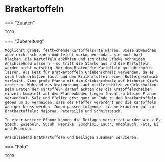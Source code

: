 # Bratkartoffeln

=== "Zutaten"

    TODO

=== "Zubereitung"

    Möglichst große, festkochende Kartoffelsorte wählen. Diese abwaschen aber nicht schneiden und leicht vorkochen sodass sie noch hart bleiben. Die Kartoffeln abkühlen und 1cm dicke Stücke schneiden. Anschließned wässern - so tritt die Stärke aus und die Kartoffeln werden nicht matschig. Vor dem Braten die Kartoffeln gut abtropfen lassen. Als Fett für Bratkartoffeln Griebenschmalz verwenden, da es sich hoch erhitzen lässt und den Bratkartoffeln einen Buttergeschmack verleiht. Eine große Pfanne mit dem Griebenschmalz auf höchster Stufe erhitzen. Während des Bratvorgangs auf mittlere Hitze zurückschalten. Beim Braten der Kartoffeln darauf achten das die Kratoffelscheiben einzeln komplett auf dem Pfannenboden liegen (nicht zu kleine Pfanne verwenden). Salz und Pfeffer erst ganz am Ende zu den Bratkartoffeln geben um zu vermeiden, dass der Pfeffer verbrennt und die Kartoffeln weniger kross werden. Zudem passen folgende frische Kräutern gut zu Bratkartoffeln: Majoran, Petersilie und Schnittlauch.

    In einer weitere Pfanne können die Beilagen vorberitet werden wie z.B. Speck, Zwiebeln, Sucuk, Paprika, Zucchini, Lauch, Knoblauch, Feta, Ei und Peperoni.

    Anschließend Bratkartoffeln und Beilagen zusammen servieren.

=== "Foto"

    TODO
